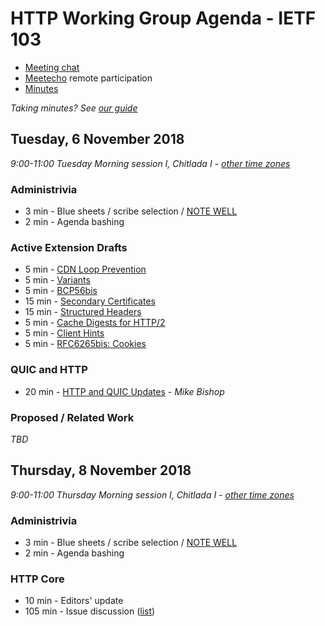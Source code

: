 # HTTP Working Group Agenda - IETF 103

* [Meeting chat](xmpp:httpbis@jabber.ietf.org?join)
* [Meetecho](http://www.meetecho.com/ietf103/httpbis) remote participation
* [Minutes](http://etherpad.tools.ietf.org:9000/p/ietf103httpbis)

*Taking minutes? See [our guide](https://github.com/httpwg/wiki/wiki/TakingMinutes)*


## Tuesday, 6 November 2018

_9:00-11:00	Tuesday Morning session I, Chitlada I - [other time zones](https://www.timeanddate.com/worldclock/fixedtime.html?msg=HTTP+WG+Meeting&iso=20181106T09&p1=28&ah=2)_

### Administrivia

*  3 min - Blue sheets / scribe selection / [NOTE WELL](https://www.ietf.org/about/note-well/)
*  2 min - Agenda bashing

### Active Extension Drafts

*  5 min - [CDN Loop Prevention](https://tools.ietf.org/html/draft-ietf-httpbis-cdn-loop)
*  5 min - [Variants](https://tools.ietf.org/html/draft-ietf-httpbis-variants)
*  5 min - [BCP56bis](https://tools.ietf.org/html/draft-ietf-httpbis-bcp56bis)
* 15 min - [Secondary Certificates](https://tools.ietf.org/html/draft-ietf-httpbis-http2-secondary-certs)
* 15 min - [Structured Headers](https://tools.ietf.org/html/draft-ietf-httpbis-header-structure)
*  5 min - [Cache Digests for HTTP/2](https://tools.ietf.org/html/draft-ietf-httpbis-cache-digest)
*  5 min - [Client Hints](https://tools.ietf.org/html/draft-ietf-httpbis-client-hints)
*  5 min - [RFC6265bis: Cookies](https://tools.ietf.org/html/draft-ietf-httpbis-rfc6265bis)


### QUIC and HTTP

* 20 min - [HTTP and QUIC Updates](https://tools.ietf.org/html/draft-ietf-quic-http) - *Mike Bishop* 

### Proposed / Related Work

_TBD_


## Thursday, 8 November 2018

_9:00-11:00	Thursday Morning session I, Chitlada I - [other time zones](https://www.timeanddate.com/worldclock/fixedtime.html?msg=HTTP+WG+Meeting&iso=20181108T09&p1=28&ah=2)_

### Administrivia

*  3 min - Blue sheets / scribe selection / [NOTE WELL](https://www.ietf.org/about/note-well/)
*  2 min - Agenda bashing


### HTTP Core

* 10 min - Editors' update
* 105 min - Issue discussion ([list](https://github.com/httpwg/http-core/labels/discuss))

